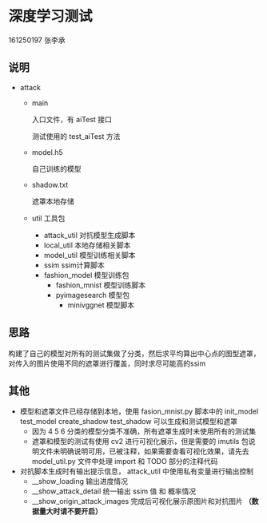 # 深度学习测试

161250197 张李承

## 说明

* attack

  * main

    入口文件，有 aiTest 接口

    测试使用的 test_aiTest 方法

  * model.h5

    自己训练的模型

  * shadow.txt

    遮罩本地存储

  * util 工具包

    * attack_util 对抗模型生成脚本
    * local_util 本地存储相关脚本
    * model_util 模型训练相关脚本
    * ssim ssim计算脚本
    * fashion_model 模型训练包
      * fashion_mnist 模型训练脚本
      * pyimagesearch 模型包
        * minivggnet 模型脚本

## 思路

构建了自己的模型对所有的测试集做了分类，然后求平均算出中心点的图型遮罩，对传入的图片使用不同的遮罩进行覆盖，同时求尽可能高的ssim

## 其他

* 模型和遮罩文件已经存储到本地，使用 fasion_mnist.py 脚本中的 init_model test_model create_shadow test_shadow 可以生成和测试模型和遮罩
  * 因为 4 5 6 分类的模型分类不准确，所有遮罩生成时未使用所有的测试集
  * 遮罩和模型的测试有使用 cv2 进行可视化展示，但是需要的 imutils 包说明文件未明确说明可用，已被注释，如果需要查看可视化效果，请先去 model_util.py 文件中处理 import 和 TODO 部分的注释代码
* 对抗脚本生成时有输出提示信息， attack_util 中使用私有变量进行输出控制
  * __show_loading 输出进度情况
  * __show_attack_detail 统一输出 ssim 值 和 概率情况
  * __show_origin_attack_images 完成后可视化展示原图片和对抗图片
     **（数据量大时请不要开启）**